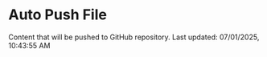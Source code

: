 # Auto Push File

Content that will be pushed to GitHub repository.
Last updated: 07/01/2025, 10:43:55 AM